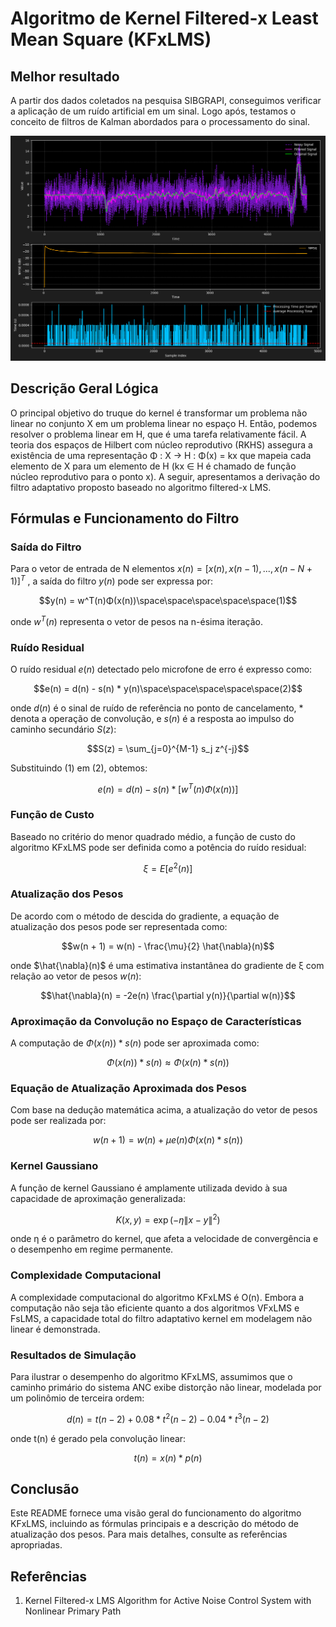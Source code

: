 
# Algoritmo de Kernel Filtered-x Least Mean Square (KFxLMS)

## Melhor resultado 
A partir dos dados coletados na pesquisa SIBGRAPI, conseguimos verificar a aplicação de um ruído artificial em um sinal. Logo após, testamos o conceito de filtros de Kalman abordados para o processamento do sinal.

![Teste](resultados_Fibonacci.png)


## Descrição Geral Lógica

O principal objetivo do truque do kernel é transformar um problema não linear no conjunto X em um problema linear no espaço H. Então, podemos resolver o problema linear em H, que é uma tarefa relativamente fácil. A teoria dos espaços de Hilbert com núcleo reprodutivo (RKHS) assegura a existência de uma representação Φ : X → H : Φ(x) = kx que mapeia cada elemento de X para um elemento de H (kx ∈ H é chamado de função núcleo reprodutivo para o ponto x). A seguir, apresentamos a derivação do filtro adaptativo proposto baseado no algoritmo filtered-x LMS.


## Fórmulas e Funcionamento do Filtro

### Saída do Filtro

Para o vetor de entrada de N elementos $x(n) = [x(n), x(n - 1), ..., x(n - N + 1)]^T$ , a saída do filtro $y(n)$ pode ser expressa por:

$$y(n) = w^T(n)Φ(x(n))\space\space\space\space\space(1)$$

onde $w^T(n)$ representa o vetor de pesos na n-ésima iteração.

### Ruído Residual

O ruído residual $e(n)$ detectado pelo microfone de erro é expresso como:

$$e(n) = d(n) - s(n) * y(n)\space\space\space\space\space(2)$$ 

onde $d(n)$ é o sinal de ruído de referência no ponto de cancelamento, $*$ denota a operação de convolução, e $s(n)$ é a resposta ao impulso do caminho secundário $S(z)$:

$$S(z) = \sum_{j=0}^{M-1} s_j z^{-j}$$

Substituindo (1) em (2), obtemos:

$$e(n) = d(n) - s(n) * [w^T(n)Φ(x(n))]$$

### Função de Custo

Baseado no critério do menor quadrado médio, a função de custo do algoritmo KFxLMS pode ser definida como a potência do ruído residual:

$$\xi = E[e^2(n)]$$

### Atualização dos Pesos

De acordo com o método de descida do gradiente, a equação de atualização dos pesos pode ser representada como:

$$w(n + 1) = w(n) - \frac{\mu}{2} \hat{\nabla}(n)$$

onde $\hat{\nabla}(n)$ é uma estimativa instantânea do gradiente de ξ com relação ao vetor de pesos $w(n)$:

$$\hat{\nabla}(n) = -2e(n) \frac{\partial y(n)}{\partial w(n)}$$

### Aproximação da Convolução no Espaço de Características

A computação de $\Phi(x(n)) * s(n)$ pode ser aproximada como:

$$\Phi(x(n)) * s(n) \approx \Phi(x(n) * s(n))$$

### Equação de Atualização Aproximada dos Pesos

Com base na dedução matemática acima, a atualização do vetor de pesos pode ser realizada por:

$$w(n + 1) = w(n) + \mu e(n) \Phi(x(n) * s(n))$$

### Kernel Gaussiano

A função de kernel Gaussiano é amplamente utilizada devido à sua capacidade de aproximação generalizada:

$$K(x, y) = \exp(-\eta \| x - y \|^2)$$

onde η é o parâmetro do kernel, que afeta a velocidade de convergência e o desempenho em regime permanente.

### Complexidade Computacional

A complexidade computacional do algoritmo KFxLMS é O(n). Embora a computação não seja tão eficiente quanto a dos algoritmos VFxLMS e FsLMS, a capacidade total do filtro adaptativo kernel em modelagem não linear é demonstrada.

### Resultados de Simulação

Para ilustrar o desempenho do algoritmo KFxLMS, assumimos que o caminho primário do sistema ANC exibe distorção não linear, modelada por um polinômio de terceira ordem:

$$d(n) = t(n - 2) + 0.08 * t^2(n - 2) - 0.04 * t^3(n - 2)$$

onde t(n) é gerado pela convolução linear:

$$t(n) = x(n) * p(n)$$

## Conclusão

Este README fornece uma visão geral do funcionamento do algoritmo KFxLMS, incluindo as fórmulas principais e a descrição do método de atualização dos pesos. Para mais detalhes, consulte as referências apropriadas.

## Referências

1. Kernel Filtered-x LMS Algorithm for Active Noise Control System with Nonlinear Primary Path
